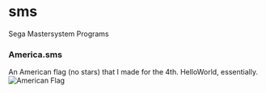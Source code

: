 # sms
Sega Mastersystem Programs

### America.sms
An American flag (no stars) that I made for the 4th. HelloWorld, essentially.
![American Flag](https://lh3.googleusercontent.com/Ig8VXcDN799ZE58a1WNUlD1ZTom4FZUOGcv5iQoDDoYK=w256-h192-no)
